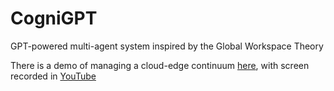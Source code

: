 # CogniGPT
GPT-powered multi-agent system inspired by the Global Workspace Theory

There is a demo of managing a cloud-edge continuum [here](examples/minicontinuum), with screen recorded in [YouTube](https://studio.youtube.com/video/3YQozPB4Wkk/edit)
